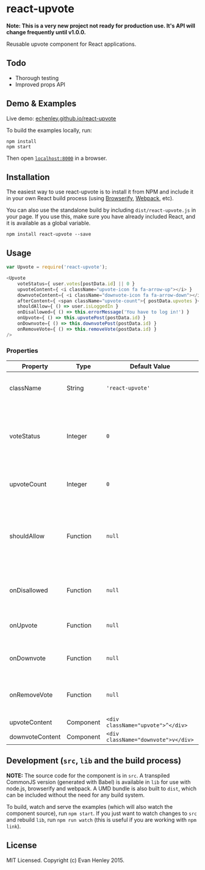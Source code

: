# react-upvote

**Note: This is a very new project not ready for production use. It's API will change frequently until v1.0.0.**

Reusable upvote component for React applications.


## Todo

- Thorough testing
- Improved props API

## Demo & Examples

Live demo: [echenley.github.io/react-upvote](http://echenley.github.io/react-upvote/)

To build the examples locally, run:

```
npm install
npm start
```

Then open [`localhost:8000`](http://localhost:8000) in a browser.


## Installation

The easiest way to use react-upvote is to install it from NPM and include it in your own React build process (using [Browserify](http://browserify.org), [Webpack](http://webpack.github.io/), etc).

You can also use the standalone build by including `dist/react-upvote.js` in your page. If you use this, make sure you have already included React, and it is available as a global variable.

```
npm install react-upvote --save
```


## Usage

```javascript
var Upvote = require('react-upvote');

<Upvote
    voteStatus={ user.votes[postData.id] || 0 }
    upvoteContent={ <i className="upvote-icon fa fa-arrow-up"></i> }
    downvoteContent={ <i className="downvote-icon fa fa-arrow-down"></i> }
    afterContent={ <span className="upvote-count">{ postData.upvotes }</span> }
    shouldAllow={ () => user.isLoggedIn }
    onDisallowed={ () => this.errorMessage('You have to log in!') }
    onUpvote={ () => this.upvotePost(postData.id) }
    onDownvote={ () => this.downvotePost(postData.id) }
    onRemoveVote={ () => this.removeVote(postData.id) }
/>
```


### Properties

| Property | Type | Default Value | Description |
| -------- | ---- | ------------- | ----------- |
| className | String | `'react-upvote'` | Class given to the upvote container |
| voteStatus | Integer | `0` | Current user's vote status. Can be `-1` (downvoted) `0` (no vote) or `1` (upvoted) |
| upvoteCount | Integer | `0` | The component's current upvote count |
| shouldAllow | Function | `null` | Function returning a boolean which determines whether to allow the current user to vote. |
| onDisallowed | Function | `null` | Function called when `shouldAllow` returns `false` |
| onUpvote | Function | `null` | Function called when an upvote is registered |
| onDownvote | Function | `null` | Function called when a downvote is registered |
| onRemoveVote | Function | `null` | Function called when undoing a previous vote |
| upvoteContent | Component | `<div className="upvote">^</div>` |
| downvoteContent | Component | `<div className="downvote">v</div>` |


## Development (`src`, `lib` and the build process)

**NOTE:** The source code for the component is in `src`. A transpiled CommonJS version (generated with Babel) is available in `lib` for use with node.js, browserify and webpack. A UMD bundle is also built to `dist`, which can be included without the need for any build system.

To build, watch and serve the examples (which will also watch the component source), run `npm start`. If you just want to watch changes to `src` and rebuild `lib`, run `npm run watch` (this is useful if you are working with `npm link`).


## License

MIT Licensed. Copyright (c) Evan Henley 2015.
